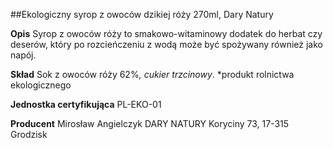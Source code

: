 ##Ekologiczny syrop z owoców dzikiej róży 270ml, Dary Natury

**Opis** Syrop z owoców róży to smakowo-witaminowy dodatek do herbat czy deserów, który po rozcieńczeniu z wodą może być spożywany również jako napój. 

**Skład** Sok z owoców róży 62%*, cukier trzcinowy*.
*produkt rolnictwa ekologicznego

**Jednostka certyfikująca** PL-EKO-01

**Producent** Mirosław Angielczyk DARY NATURY
Koryciny 73, 17-315 Grodzisk